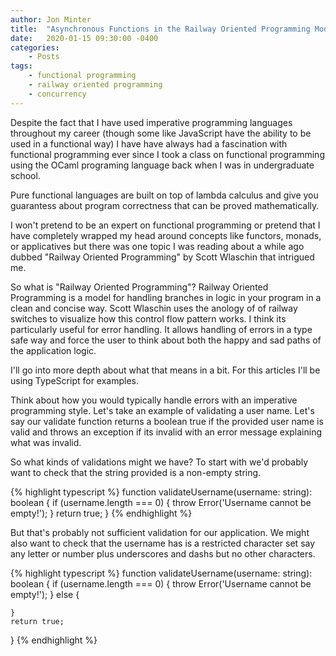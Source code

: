 ```yaml
---
author: Jon Minter
title:  "Asynchronous Functions in the Railway Oriented Programming Model"
date:   2020-01-15 09:30:00 -0400
categories:
    - Posts
tags:
    - functional programming
    - railway oriented programming
    - concurrency
---
```

Despite the fact that I have used imperative programming languages throughout my career (though some like JavaScript have the ability to be used in a functional way) I have have always had a fascination with functional programming ever since I took a class on functional programming using the OCaml programing language back when I was in undergraduate school.

Pure functional languages are built on top of lambda calculus and give you guarantess about program correctness that can be proved mathematically.

I won't pretend to be an expert on functional programming or pretend that I have completely wrapped my head around concepts like functors, monads, or applicatives but there was one topic I was reading about a while ago dubbed "Railway Oriented Programming" by Scott Wlaschin that intrigued me.

So what is "Railway Oriented Programming"? Railway Oriented Programming is a model for handling branches in logic in your program in a clean and concise way. Scott Wlaschin uses the anology of of railway switches to visualize how this control flow pattern works. I think its particularly useful for error handling. It allows handling of errors in a type safe way and force the user to think about both the happy and sad paths of the application logic.

I'll go into more depth about what that means in a bit. For this articles I'll be using TypeScript for examples.

Think about how you would typically handle errors with an imperative programming style. Let's take an example of validating a user name. Let's say our validate function returns a boolean true if the provided user name is valid and throws an exception if its invalid with an error message explaining what was invalid.

So what kinds of validations might we have? To start with we'd probably want to check that the string provided is a non-empty string.

{% highlight typescript %}
function validateUsername(username: string): boolean {
    if (username.length === 0) {
        throw Error('Username cannot be empty!');
    }
    return true;
}
{% endhighlight %}

But that's probably not sufficient validation for our application. We might also want to check that the username has is a restricted character set say any letter or number plus underscores and dashs but no other characters.

{% highlight typescript %}
function validateUsername(username: string): boolean {
    if (username.length === 0) {
        throw Error('Username cannot be empty!');
    } else {

    }
    return true;
}
{% endhighlight %}

